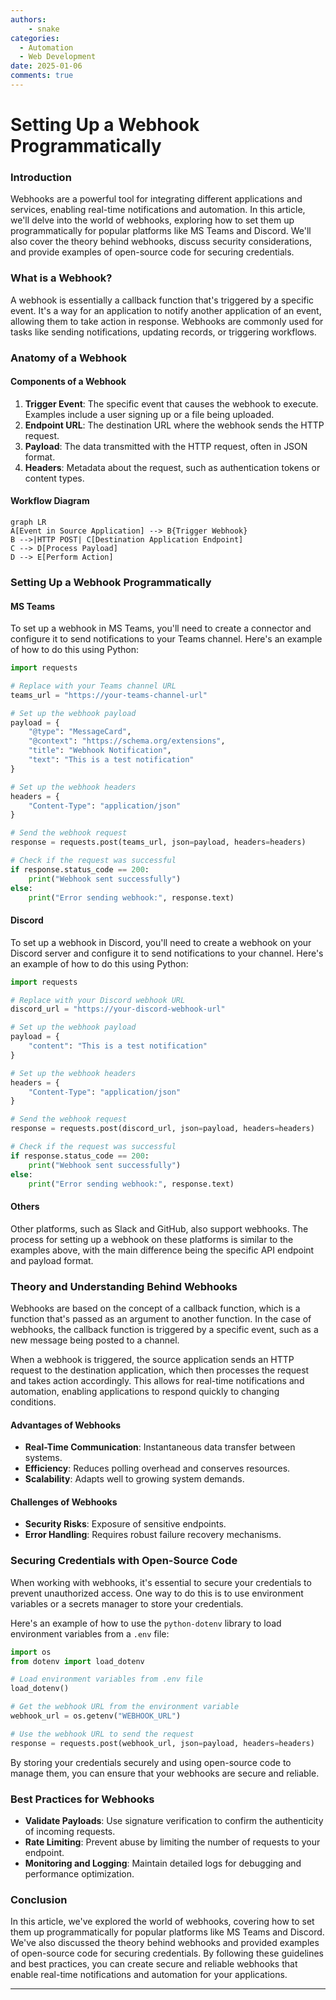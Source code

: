 ```yaml
---
authors: 
    - snake
categories:
  - Automation
  - Web Development
date: 2025-01-06
comments: true
---
```

# Setting Up a Webhook Programmatically


### Introduction

Webhooks are a powerful tool for integrating different applications and services, enabling real-time notifications and automation. In this article, we'll delve into the world of webhooks, exploring how to set them up programmatically for popular platforms like MS Teams and Discord. We'll also cover the theory behind webhooks, discuss security considerations, and provide examples of open-source code for securing credentials.

<!-- more -->


### What is a Webhook?

A webhook is essentially a callback function that's triggered by a specific event. It's a way for an application to notify another application of an event, allowing them to take action in response. Webhooks are commonly used for tasks like sending notifications, updating records, or triggering workflows.

### Anatomy of a Webhook

#### Components of a Webhook
1. **Trigger Event**: The specific event that causes the webhook to execute. Examples include a user signing up or a file being uploaded.
2. **Endpoint URL**: The destination URL where the webhook sends the HTTP request.
3. **Payload**: The data transmitted with the HTTP request, often in JSON format.
4. **Headers**: Metadata about the request, such as authentication tokens or content types.

#### Workflow Diagram
```mermaid
graph LR
A[Event in Source Application] --> B{Trigger Webhook}
B -->|HTTP POST| C[Destination Application Endpoint]
C --> D[Process Payload]
D --> E[Perform Action]
```

### Setting Up a Webhook Programmatically

#### MS Teams

To set up a webhook in MS Teams, you'll need to create a connector and configure it to send notifications to your Teams channel. Here's an example of how to do this using Python:
```python
import requests

# Replace with your Teams channel URL
teams_url = "https://your-teams-channel-url"

# Set up the webhook payload
payload = {
    "@type": "MessageCard",
    "@context": "https://schema.org/extensions",
    "title": "Webhook Notification",
    "text": "This is a test notification"
}

# Set up the webhook headers
headers = {
    "Content-Type": "application/json"
}

# Send the webhook request
response = requests.post(teams_url, json=payload, headers=headers)

# Check if the request was successful
if response.status_code == 200:
    print("Webhook sent successfully")
else:
    print("Error sending webhook:", response.text)
```

#### Discord

To set up a webhook in Discord, you'll need to create a webhook on your Discord server and configure it to send notifications to your channel. Here's an example of how to do this using Python:
```python
import requests

# Replace with your Discord webhook URL
discord_url = "https://your-discord-webhook-url"

# Set up the webhook payload
payload = {
    "content": "This is a test notification"
}

# Set up the webhook headers
headers = {
    "Content-Type": "application/json"
}

# Send the webhook request
response = requests.post(discord_url, json=payload, headers=headers)

# Check if the request was successful
if response.status_code == 200:
    print("Webhook sent successfully")
else:
    print("Error sending webhook:", response.text)
```

#### Others

Other platforms, such as Slack and GitHub, also support webhooks. The process for setting up a webhook on these platforms is similar to the examples above, with the main difference being the specific API endpoint and payload format.

### Theory and Understanding Behind Webhooks

Webhooks are based on the concept of a callback function, which is a function that's passed as an argument to another function. In the case of webhooks, the callback function is triggered by a specific event, such as a new message being posted to a channel.

When a webhook is triggered, the source application sends an HTTP request to the destination application, which then processes the request and takes action accordingly. This allows for real-time notifications and automation, enabling applications to respond quickly to changing conditions.

#### Advantages of Webhooks
- **Real-Time Communication**: Instantaneous data transfer between systems.
- **Efficiency**: Reduces polling overhead and conserves resources.
- **Scalability**: Adapts well to growing system demands.

#### Challenges of Webhooks
- **Security Risks**: Exposure of sensitive endpoints.
- **Error Handling**: Requires robust failure recovery mechanisms.

### Securing Credentials with Open-Source Code

When working with webhooks, it's essential to secure your credentials to prevent unauthorized access. One way to do this is to use environment variables or a secrets manager to store your credentials.

Here's an example of how to use the `python-dotenv` library to load environment variables from a `.env` file:
```python
import os
from dotenv import load_dotenv

# Load environment variables from .env file
load_dotenv()

# Get the webhook URL from the environment variable
webhook_url = os.getenv("WEBHOOK_URL")

# Use the webhook URL to send the request
response = requests.post(webhook_url, json=payload, headers=headers)
```

By storing your credentials securely and using open-source code to manage them, you can ensure that your webhooks are secure and reliable.

### Best Practices for Webhooks

- **Validate Payloads**: Use signature verification to confirm the authenticity of incoming requests.
- **Rate Limiting**: Prevent abuse by limiting the number of requests to your endpoint.
- **Monitoring and Logging**: Maintain detailed logs for debugging and performance optimization.

### Conclusion

In this article, we've explored the world of webhooks, covering how to set them up programmatically for popular platforms like MS Teams and Discord. We've also discussed the theory behind webhooks and provided examples of open-source code for securing credentials. By following these guidelines and best practices, you can create secure and reliable webhooks that enable real-time notifications and automation for your applications.

---
